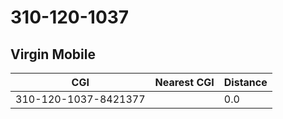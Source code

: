 # 310-120-1037
## Virgin Mobile


| CGI | Nearest CGI | Distance |
|-----|-------------|----------|
| 310-120-1037-8421377 |  | 0.0 |
